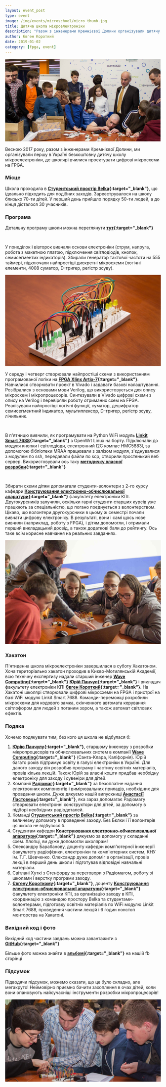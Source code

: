 ```yaml
---
layout: event_post
type: event
image: /img/events/microschool/micro_thumb.jpg
title: Дитяча школа мікроелектроніки
description: "Разом з інженерами Кремнієвої Долини організували дитячу школу мікроелектроніки, де школярі вчилися проектувати цифрові мікросхеми на FPGA"
author: Євген Короткий
date: 2019-01-02
category: [fpga, event]
---
```


![](/img/events/microschool/micro1.jpg)

Весною 2017 року, разом з інженерами Кремнієвої Долини, ми організували першу в Україні безкоштовну дитячу школу мікроелектроніки, де школярі вчилися проектувати цифрові мікросхеми на FPGA.

### Місце

Школа проходила в **[Студентський простір Belka](https://www.facebook.com/belka.space.kpi/){:target="_blank"}**, що ідеально підходить для подібних заходів. Зареєструвалося на школу близько 70-ти дітей. У перший день прийшло порядку 50-ти людей, а до кінця дісталося 30 учасників.

### Програма

Детальну програму школи можна переглянути **[тут](https://drive.google.com/file/d/0B9fI2BqoGDwTNXY4MlJFNjdGb00/view){:target="_blank"}**

<br>

У понеділок і вівторок вивчали основи електроніки (струм, напруга, робота з макетною платою, підключення світлодіодів, кнопок, семисегментих індикаторів). Збирали генератор тактової частоти на 555 таймері, підключали найпростіші дискретні мікросхеми (логічні елементи, 4008 суматор, D-тригер, регістр зсуву).

![Digital logic on breadboard](/img/events/microschool/micro2.jpg)

У середу і четверг створювали найпростіші схеми з використанням програмованої логіки на **[FPGA Xlinx Artix-7](https://store.digilentinc.com/cmod-a7-breadboardable-artix-7-fpga-module/){:target="_blank"}**. Навчилися створювати проект в Vivado і задавати базові налаштування. Розібралися з основами мови Verilog, що використовується для опису мікросхем і мікропроцесорів. Синтезували в Vivado цифрові схеми з опису на Verilog і перевіряли роботу отриманих схем на FPGA. Реалізували найпростіші логічні функції, суматор, дешифратор семисегментний індикатор, мультиплексор, D-тригер, регістр зсуву, лічильник.

<br>

В п'ятницю вивчили, як програмувати на Python WiFi модуль **[Linkit Smart 7688](https://labs.mediatek.com/en/platform/linkit-smart-7688){:target="_blank"}** з OpenWrt Linux на борту. Підключали до модуля кнопки і світлодіоди, електронний I2С компас HMC5883l, за допомогою бібліотеки MRAA працювали з залізом модуля, з'єднувалися з модулем по ssh, передавали файли по scp, створили простенький веб сервер.
Використовували ось таку **[методичку власної розробки](https://drive.google.com/file/d/0B9fI2BqoGDwTbjZxMVFRRnJpWDA/view?fbclid=IwAR39I3nCto3fSeoJKhqVnVukF34p0WNajG9N4m-buOMWgXGn1tbaPuNLigE){:target="_blank"}**

<br>

Збирати схеми дітям допомагали студенти-волонтери з 2-го курсу кафедри **[Конструювання електронно-обчислювальної апаратури](http://keoa.kpi.ua){:target="_blank"}** факультету електроніки КПІ. Другокурсників залучили, оскільки гарні студенти старших курсів уже працюють за спеціальністю, що погано поєднується з волонтерством. Цікаво, що волонтери другокурсники в цьому ж семестрі почали вивчати цифрову електроніку. В результаті, вони і самі щось нове вивчили (наприклад, роботу з FPGA), і дітям допомогли, і отримали перший викладацький досвід, а також додаткові бали до рейтингу. Ось таке всім корисне навчання на реальних завданнях.

![](/img/events/microschool/micro3.jpg)

### Хакатон

П'ятиденна школа мікроелектроніки завершилася в суботу Хакатоном. Хоча територіально хакатон проходив в Києво-Могилянській Академії, всю технічну експертизу надали старший інженер **[Wave Computing](https://wavecomp.ai){:target="_blank"}** **[Юрій Панчул](https://www.facebook.com/yuri.panchul){:target="_blank"}** і викладач факультету електроніки КПІ **[Євген Короткий](https://www.facebook.com/korotkiy.eugene){:target="_blank"}**. На Хакатоні школярі створювали цифрові мікросхеми на FPGA і пристрої на базі WiFi модуля Linkit Smart 7688. Команди-переможці розробили мікросхеми для кодового замка, скінченного автомата керування світлофором для людей з поганим зором, а також автомат світлових ефектів.

### Подяка

Хочемо подякувати тим, без кого ця школа не відбулася б:
1) **[Юрію Панчулу](https://www.facebook.com/yuri.panchul){:target="_blank"}**, старшому інженеру з розробки мікропроцесорів та обчислювальних систем в компанії **[Wave Computing](https://wavecomp.ai){:target="_blank"}** (Санта-Клара, Каліфорнія). Юрій багато років підтримує освіту в галузі електроніки в Україні. Для даного заходу він розробив програму і частину освітніх матеріалів, провів кілька лекцій. Також Юрій за власні кошти придбав необхідну електроніку для заходу і сувеніри для дітей.
2) Компанії **[Радіомаг](https://www.rcscomponents.kiev.ua){:target="_blank"}** за безоплатне надання електронних компонентів і вимірювальних приладів, необхідних для провдення школи. Дуже дякуємо нашій випускниці **[Анастасії Ластовець](https://www.facebook.com/anastasiia.lastovets){:target="_blank"}**, яка зараз допомагає Радіомагу створювати електронні конструктори для дітей, за допомогу в підборі необхідних радіодеталей.
3) Команді **[Студентський простір Belka](https://www.facebook.com/belka.space.kpi/){:target="_blank"}** за величезну допомогу в проведенні заходу. Без Бєлки і її волонтерів ця школа не відбулося б.
4) Студентам кафедри **[Конструювання електронно-обчислювальної апаратури](http://keoa.kpi.ua){:target="_blank"}** дякуємо за допомогу у складанні схем. Хлопці, ви дуже допомогли школярам!
5) Олександру Барабанову, доценту кафедри комп'ютерної інженерії факультету радіофізики, електроніки та комп'ютерних систем, КНУ ім. Т.Г. Шевченко. Олександр дуже допоміг в організації, провів лекції в перший день школи і підготував відповідні навчальні матеріали.
6) Світлані Хуткі з Стенфорду за переговори з Радіомагом, роботу зі школами і верстку програми заходу.
7) **[Євгену Короткому](https://www.facebook.com/korotkiy.eugene){:target="_blank"}**, доценту **[Конструювання електронно-обчислювальної апаратури](http://keoa.kpi.ua){:target="_blank"}** факультету електроніки КПІ, за організацію заходу в КПІ, координацію з командою простору Belka та студентами-волонтерами, підготовку освітніх матеріалів по WiFi модулю Linkit Smart 7688, проведення частини лекцій і 6 годин нонстоп менторства на Хакатоні.

### Вихідний код і фото

Вихідний код частини завдань можна завантажити з **[GitHub](https://github.com/yuri-panchul/2017-kiev){:target="_blank"}**

Більше фото можна знайти в **[альбомі](https://www.facebook.com/pg/lampa.kpi/photos/?tab=album&album_id=1849256831999863){:target="_blank"}** на нашій fb сторінці

### Підсумок

Підводячи підсумок, можемо сказати, що це було складно, але мегакруто! Неймовірно приємно бачити захоплення в очах дітей, коли вони опановують найсучасніші інструменти розробки мікропроцесорів!

![](/img/events/microschool/micro4.jpg)
